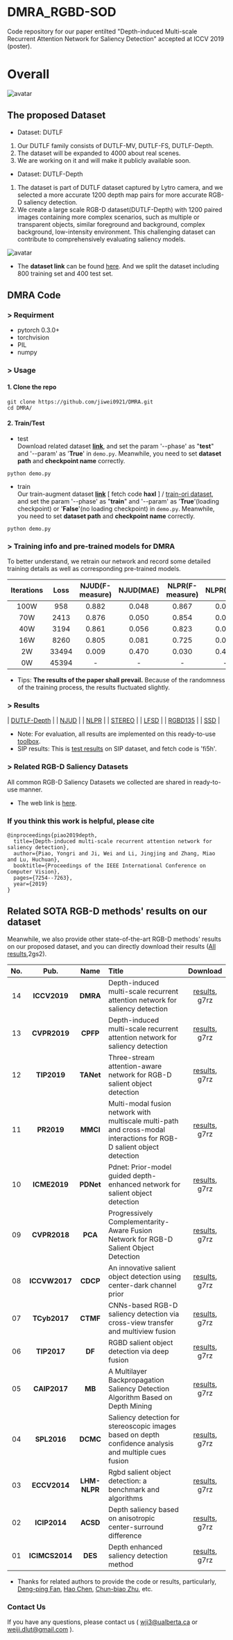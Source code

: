 # DMRA_RGBD-SOD
Code repository for our paper entilted "Depth-induced Multi-scale Recurrent Attention Network for Saliency Detection" accepted at ICCV 2019 (poster).

# Overall
![avatar](https://github.com/jiwei0921/DMRA/blob/master/figure/overall.png)

## The proposed Dataset 
+ Dataset: DUTLF
1. Our DUTLF family consists of DUTLF-MV, DUTLF-FS, DUTLF-Depth.
2. The dataset will be expanded to 4000 about real scenes.
3. We are working on it and will make it publicly available soon. 
+ Dataset: DUTLF-Depth
1. The dataset is part of DUTLF dataset captured by Lytro camera, and we selected a more accurate 1200 depth map pairs for more accurate RGB-D saliency detection.     
2. We create a large scale RGB-D dataset(DUTLF-Depth) with 1200 paired images containing more complex scenarios, such as multiple or transparent objects, similar foreground and background, complex background, low-intensity environment. This challenging dataset can contribute to comprehensively evaluating saliency models.    

![avatar](https://github.com/jiwei0921/DMRA/blob/master/figure/dataset.png)     
+ The **dataset link** can be found [here](https://pan.baidu.com/s/1FwUFmNBox_gMZ0CVjby2dg). And we split the dataset including 800 training set and 400 test set. 

## DMRA Code

### > Requirment
+ pytorch 0.3.0+
+ torchvision
+ PIL
+ numpy

### > Usage
#### 1. Clone the repo
```
git clone https://github.com/jiwei0921/DMRA.git
cd DMRA/
```
#### 2. Train/Test
+ test     
Download related dataset [**link**](https://github.com/jiwei0921/RGBD-SOD-datasets), and set the param '--phase' as "**test**" and '--param' as '**True**' in ```demo.py```. Meanwhile, you need to set **dataset path** and **checkpoint name** correctly.
```
python demo.py
```
+ train     
Our train-augment dataset [**link**](https://pan.baidu.com/s/18nVAiOkTKczB_ZpIzBHA0A) [ fetch code **haxl** ] / [train-ori dataset](https://pan.baidu.com/s/1B8PS4SXT7ISd-M6vAlrv_g), and set the param '--phase' as "**train**" and '--param' as '**True**'(loading checkpoint) or '**False**'(no loading checkpoint) in ```demo.py```. Meanwhile, you need to set **dataset path** and **checkpoint name** correctly.  
```
python demo.py
```

### > Training info and pre-trained models for DMRA
To better understand, we retrain our network and record some detailed training details as well as corresponding pre-trained models.

**Iterations** | **Loss** | NJUD(F-measure) | NJUD(MAE) | NLPR(F-measure) | NLPR(MAE) | download link     
:-: | :-: | :-: | :-: | :-: | :-: | :-: |   
100W | 958 | 0.882 | 0.048 | 0.867 | 0.031 | [link](https://pan.baidu.com/s/1Hb0CDDH7vG6F9yxl6wTymQ)   
70W | 2413 | 0.876 | 0.050 | 0.854 | 0.033 | [link](https://pan.baidu.com/s/19SvkoKrkLPHFJUa_9z4ulg)  
40W | 3194 | 0.861 | 0.056 | 0.823 | 0.037 | [link](https://pan.baidu.com/s/1_1ihh0TIm9pwQ4nyNSXKDQ)   
16W | 8260 | 0.805 | 0.081 | 0.725 | 0.056 | [link](https://pan.baidu.com/s/1BzCOBV5HKNLAJcON0ImqyQ)  
2W | 33494 | 0.009 | 0.470 | 0.030 | 0.452 | [link](https://pan.baidu.com/s/1QUJsr3oPOCUJsJu8nCHbHQ)  
0W | 45394 | - | - | - | - | -  

+ Tips: **The results of the paper shall prevail.** Because of the randomness of the training process, the results fluctuated slightly.


### > Results  
| [DUTLF-Depth](https://pan.baidu.com/s/1mS9EzoyY_ULXb3BCSd21eA)  |
| [NJUD](https://pan.baidu.com/s/1smz7KQbCPPClw58bDheH4w)  |
| [NLPR](https://pan.baidu.com/s/19qJkHtFQGV9oVtEFWY_ctg)  |
| [STEREO](https://pan.baidu.com/s/1L11R1c51mMPTrfpW6ykGjA)  |
| [LFSD](https://pan.baidu.com/s/1asgu1fGsHRk4CZcbz0NYxA)  |
| [RGBD135](https://pan.baidu.com/s/1jRYgoAijf_digGLQnsSbhA)  |
| [SSD](https://pan.baidu.com/s/1VY4I-4qpWS3wewz0MC8kqA)  |
+ Note:  For evaluation, all results are implemented on this ready-to-use [toolbox](https://github.com/jiwei0921/Saliency-Evaluation-Toolbox).
+ SIP results: This is [test results](https://pan.baidu.com/s/1R126FXbZBE7Lj-B7nNae_g) on SIP dataset, and fetch code is 'fi5h'.
  
### > Related RGB-D Saliency Datasets
All common RGB-D Saliency Datasets we collected are shared in ready-to-use manner.       
+ The web link is [here](https://github.com/jiwei0921/RGBD-SOD-datasets).


### If you think this work is helpful, please cite
```
@inproceedings{piao2019depth,
  title={Depth-induced multi-scale recurrent attention network for saliency detection},
  author={Piao, Yongri and Ji, Wei and Li, Jingjing and Zhang, Miao and Lu, Huchuan},
  booktitle={Proceedings of the IEEE International Conference on Computer Vision},
  pages={7254--7263},
  year={2019}
}
```


## Related SOTA RGB-D methods' results on our dataset

Meanwhile, we also provide other state-of-the-art RGB-D methods' results on our proposed dataset, and you can directly download their results ([All results](https://pan.baidu.com/s/1spuFNQl7FJiDPFSOS55lnw),2gs2).     

  
**No.** | **Pub.** | **Name** | **Title** | **Download**    
:-: | :-: | :-: | :- | :-: | 
14 | **ICCV2019** | **DMRA** | Depth-induced multi-scale recurrent attention network for saliency detection | [results](https://pan.baidu.com/s/1Wg1rrO4bNV9kBcmirW-HXA), g7rz
13 | **CVPR2019** | **CPFP** | Depth-induced multi-scale recurrent attention network for saliency detection | [results](https://pan.baidu.com/s/1Wg1rrO4bNV9kBcmirW-HXA), g7rz 
12 | **TIP2019** | **TANet** | Three-stream attention-aware network for RGB-D salient object detection | [results](https://pan.baidu.com/s/1Wg1rrO4bNV9kBcmirW-HXA), g7rz 
11 | **PR2019** | **MMCI** | Multi-modal fusion network with multiscale multi-path and cross-modal interactions for RGB-D salient object detection | [results](https://pan.baidu.com/s/1Wg1rrO4bNV9kBcmirW-HXA), g7rz 
10 | **ICME2019** | **PDNet** | Pdnet: Prior-model guided depth-enhanced network for salient object detection | [results](https://pan.baidu.com/s/1Wg1rrO4bNV9kBcmirW-HXA), g7rz 
09 | **CVPR2018** | **PCA** | Progressively Complementarity-Aware Fusion Network for RGB-D Salient Object Detection | [results](https://pan.baidu.com/s/1Wg1rrO4bNV9kBcmirW-HXA), g7rz 
08 | **ICCVW2017** | **CDCP** | An innovative salient object detection using center-dark channel prior | [results](https://pan.baidu.com/s/1Wg1rrO4bNV9kBcmirW-HXA), g7rz 
07 | **TCyb2017** | **CTMF** | CNNs-based RGB-D saliency detection via cross-view transfer and multiview fusion | [results](https://pan.baidu.com/s/1Wg1rrO4bNV9kBcmirW-HXA), g7rz 
06 | **TIP2017** | **DF** | RGBD salient object detection via deep fusion | [results](https://pan.baidu.com/s/1Wg1rrO4bNV9kBcmirW-HXA), g7rz 
05 | **CAIP2017** | **MB** | A Multilayer Backpropagation Saliency Detection Algorithm Based on Depth Mining | [results](https://pan.baidu.com/s/1Wg1rrO4bNV9kBcmirW-HXA), g7rz 
04 | **SPL2016** | **DCMC** | Saliency detection for stereoscopic images based on depth confidence analysis and multiple cues fusion | [results](https://pan.baidu.com/s/1Wg1rrO4bNV9kBcmirW-HXA), g7rz 
03 | **ECCV2014** | **LHM-NLPR** | Rgbd salient object detection: a benchmark and algorithms | [results](https://pan.baidu.com/s/1Wg1rrO4bNV9kBcmirW-HXA), g7rz 
02 | **ICIP2014** | **ACSD** | Depth saliency based on anisotropic center-surround difference | [results](https://pan.baidu.com/s/1Wg1rrO4bNV9kBcmirW-HXA), g7rz 
01 | **ICIMCS2014** | **DES** | Depth enhanced saliency detection method | [results](https://pan.baidu.com/s/1Wg1rrO4bNV9kBcmirW-HXA), g7rz 

+ Thanks for related authors to provide the code or results, particularly, [Deng-ping Fan](http://dpfan.net), [Hao Chen](https://github.com/haochen593), [Chun-biao Zhu](https://github.com/ChunbiaoZhu), etc. 

### Contact Us
If you have any questions, please contact us ( wji3@ualberta.ca or weiji.dlut@gmail.com ).
